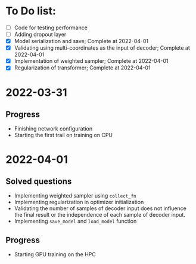 # To Do list:
- [ ] Code for testing performance
- [ ] Adding dropout layer
- [x] Model serialization and save; Complete at 2022-04-01
- [x] Validating using multi-coordinates as the input of decoder; Complete at 2022-04-01
- [x] Implementation of weighted sampler; Complete at 2022-04-01
- [x] Regularization of transformer; Complete at 2022-04-01

# 2022-03-31
## Progress
- Finishing network configuration
- Starting the first trail on training on CPU

# 2022-04-01
## Solved questions
- Implementing weighted sampler using `collect_fn`
- Implementing regularization in optimizer initialization
- Validating the number of samples of decoder input does not influence the final result or the independence of each sample of decoder input.
- Implementing `save_model` and `load_model` function

## Progress
- Starting GPU training on the HPC